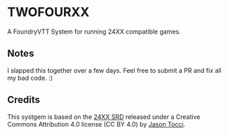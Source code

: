 # TWOFOURXX
A FoundryVTT System for running 24XX compatible games. 

## Notes
I slapped this together over a few days. Feel free to submit a PR and fix all my bad code. :)

## Credits
This systgem is based on the [24XX SRD](https://jasontocci.itch.io/24xx) released under a Creative Commons Attribution 4.0 license (CC BY 4.0) by [Jason Tocci](https://jasontocci.itch.io/).